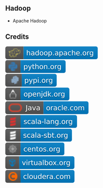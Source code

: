 Hadoop
------

- Apache Hadoop

Credits
-------
[![image](
Credits/hadoop.apache.org.svg?raw=true)](https://hadoop.apache.org/)  
[![image](
Credits/python.org.svg?raw=true)](https://python.org/)  
[![image](
Credits/pypi.org.svg?raw=true)](https://pypi.org/)  
[![image](
Credits/openjdk.org.svg?raw=true)](https://openjdk.org/)  
[![image](
Credits/Java-oracle.com.svg?raw=true)](https://oracle.com/java/)    
[![image](
Credits/scala-lang.org.svg?raw=true)](https://scala-lang.org/)    
[![image](
Credits/scala-sbt.org.svg?raw=true)](https://scala-sbt.org/)    
[![image](
Credits/centos.org.svg?raw=true)](https://centos.org/)    
[![image](
Credits/virtualbox.org.svg?raw=true)](https://virtualbox.org/)    
[![image](
Credits/cloudera.com.svg?raw=true)](https://cloudera.com/)